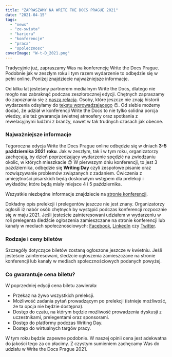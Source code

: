 ```yaml
---
title: "ZAPRASZAMY NA WRITE THE DOCS PRAGUE 2021"
date: "2021-04-15"
tags:
  - "news"
  - "ze-swiata"
  - "kariera"
  - "konferencje"
  - "praca"
  - "spolecznosc"
coverImage: "W-t-D_2021.png"
---
```


Tradycyjnie już, zapraszamy Was na konferencję Write the Docs Prague. Podobnie
jak w zeszłym roku i tym razem wydarzenie to odbędzie się w pełni online.
Poniżej znajdziecie najważniejsze informacje.

Od kilku lat jesteśmy partnerem medialnym Write the Docs, dlatego nie mogło nas
zabraknąć podczas zeszłorocznej edycji. Chętnych zapraszamy do zapoznania się z
[naszą relacją](http://techwriter.pl/relacja-z-write-the-docs-prague-2020-online/).
Osoby, które jeszcze nie znają historii wydarzenia odsyłamy do
[tekstu wprowadzającego](http://techwriter.pl/poznajcie-write-the-docs-europe/)
😉. Od siebie możemy dodać, że udział w konferencji Write the Docs to nie tylko
solidna porcja wiedzy, ale też gwarancja świetnej atmosfery oraz spotkania z
rewelacyjnymi ludźmi z branży, nawet w tak trudnych czasach jak obecne.

### Najważniejsze informacje

Tegoroczna edycja Write the Docs Prague online odbędzie się w dniach **3-5
października 2021** **roku**. Jak w zeszłym, tak i w tym roku, organizatorzy
zachęcają, by dzień poprzedzający wydarzenie spędzić na zwiedzaniu okolic, w
których mieszkacie 😉 W pierwszym dniu konferencji, to jest 3 października,
odbędzie się **Writing Day** czyli zespołowe pisanie oraz rozwiązywanie
problemów związanych z zadaniem. Ćwiczenia z umiejętności pisarskich będą
doskonałym wstępem dla prelekcji i wykładów, które będą miały miejsce 4 i 5
października.

Wszystkie niezbędne informacje znajdziecie na
[stronie konferencji](https://www.writethedocs.org/conf/prague/2021/).

Dokładny opis prelekcji i prelegentów jeszcze nie jest znany. Organizatorzy
ogłosili iż nabór osób chętnych by wystąpić podczas konferencji rozpocznie się w
maju 2021. Jeśli jesteście zainteresowani udziałem w wydarzeniu w roli
prelegenta śledźcie ogłoszenia zamieszczane na stronie konferencji lub kanały w
mediach społecznościowych: [Facebook](https://www.facebook.com/WriteTheDocs),
[LinkedIn](https://www.linkedin.com/company/write-the-docs/) czy
[Twitter](https://twitter.com/writethedocs).

### Rodzaje i ceny biletów

Szczegóły dotyczące biletów zostaną ogłoszone jeszcze w kwietniu. Jeśli
jesteście zainteresowani, śledźcie ogłoszenia zamieszczane na stronie
konferencji lub kanały w mediach społecznościowych podanych powyżej.

### Co gwarantuje cena biletu?

W poprzedniej edycji cena biletu zawierała:

- Przekaz na żywo wszystkich prelekcji.
- Możliwość zadania pytań prowadzącym po prelekcji (istnieje możliwość, że ta
  opcja nie będzie dostępna).
- Dostęp do czatu, na którym będzie możliwość prowadzenia dyskusji z
  uczestnikami, prelegentami oraz sponsorami.
- Dostęp do platformy podczas Writing Day.
- Dostęp do wirtualnych targów pracy.

W tym roku będzie zapewne podobnie. W naszej opinii cena jest adekwatna do
jakości tego za co płacimy. Z czystym sumieniem zachęcamy Was do udziału w Write
the Docs Prague 2021.
